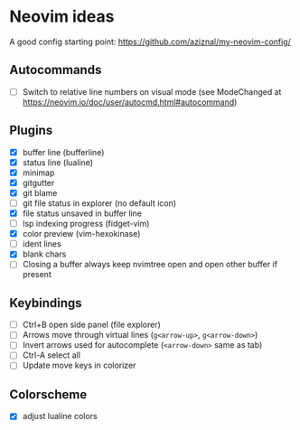 # Neovim ideas

A good config starting point: <https://github.com/aziznal/my-neovim-config/>

## Autocommands

- [ ] Switch to relative line numbers on visual mode
      (see ModeChanged at <https://neovim.io/doc/user/autocmd.html#autocommand>)

## Plugins

- [x] buffer line (bufferline)
- [x] status line (lualine)
- [x] minimap
- [x] gitgutter
- [x] git blame
- [ ] git file status in explorer (no default icon)
- [x] file status unsaved in buffer line
- [ ] lsp indexing progress (fidget-vim)
- [x] color preview (vim-hexokinase)
- [ ] ident lines
- [x] blank chars
- [ ] Closing a buffer always keep nvimtree open and open other buffer if present

## Keybindings

- [ ] Ctrl+B open side panel (file explorer)
- [ ] Arrows move through virtual lines (`g<arrow-up>`, `g<arrow-down>`)
- [ ] Invert arrows used for autocomplete (`<arrow-down>` same as tab)
- [ ] Ctrl-A select all
- [ ] Update move keys in colorizer

## Colorscheme

- [x] adjust lualine colors
